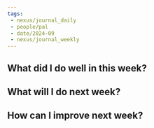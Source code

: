 ```yaml
---
tags:
 - nexus/journal_daily
 - people/pal
 - date/2024-09
 - nexus/journal_weekly
---
```

## What did I do well in this week?

## What will I do next week?

## How can I improve next week? 